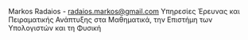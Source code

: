Markos Radaios - radaios.markos@gmail.com
Υπηρεσίες Έρευνας και Πειραματικής Ανάπτυξης στα Μαθηματικά, την Επιστήμη των Υπολογιστών και τη Φυσική
